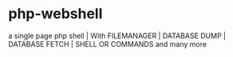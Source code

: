 # php-webshell
a single page php shell | With FILEMANAGER | DATABASE DUMP |  DATABASE FETCH |  SHELL OR COMMANDS and many more
